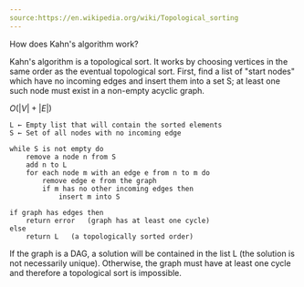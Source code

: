 ```yaml
---
source:https://en.wikipedia.org/wiki/Topological_sorting
---
```

How does Kahn's algorithm work?
<!--question-->
Kahn's algorithm is a topological sort. It works by choosing vertices in the same order as the eventual topological sort. First, find a list of "start nodes" which have no incoming edges and insert them into a set S; at least one such node must exist in a non-empty acyclic graph.

$O(|V| + |E|)$

```
L ← Empty list that will contain the sorted elements
S ← Set of all nodes with no incoming edge

while S is not empty do
    remove a node n from S
    add n to L
    for each node m with an edge e from n to m do
        remove edge e from the graph
        if m has no other incoming edges then
            insert m into S

if graph has edges then
    return error   (graph has at least one cycle)
else 
    return L   (a topologically sorted order)
```

If the graph is a DAG, a solution will be contained in the list L (the solution is not necessarily unique). Otherwise, the graph must have at least one cycle and therefore a topological sort is impossible.

